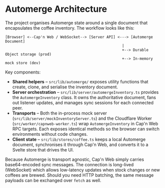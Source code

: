 # Automerge Architecture

The project organises Automerge state around a single document that encapsulates the coffee inventory. The workflow looks like this:

```
[Browser] <--Cap'n Web / WebSocket--> [Server API] <---> [Automerge Document]
                                                     |
                                                     +--> Durable Object storage (prod)
                                                     +--> In-memory mock store (dev)
```

Key components:

- **Shared helpers** – `src/lib/automerge/` exposes utility functions that create, clone, and serialise the inventory document.
- **Server orchestration** – `src/lib/server/automergeInventory.ts` provides the `AutomergeInventory` class. It owns the authoritative document, fans out listener updates, and manages sync sessions for each connected peer.
- **Transports** – Both the in-process mock server (`src/lib/server/mockInventoryServer.ts`) and the Cloudflare Worker (`src/worker/capnweb-worker.ts`) wrap `AutomergeInventory` in Cap'n Web RPC targets. Each exposes identical methods so the browser can switch environments without code changes.
- **Client state** – `src/lib/stores/coffee.ts` keeps a local Automerge document, synchronises it through Cap'n Web, and converts it to a Svelte store that drives the UI.

Because Automerge is transport agnostic, Cap'n Web simply carries base64-encoded sync messages. The connection is long-lived (WebSocket) which allows low-latency updates when stock changes or new coffees are brewed. Should you need HTTP batching, the same message payloads can be exchanged over `fetch` as well.
